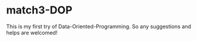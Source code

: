 # match3-DOP
This is my first try of Data-Oriented-Programming. So any suggestions and helps are welcomed!
